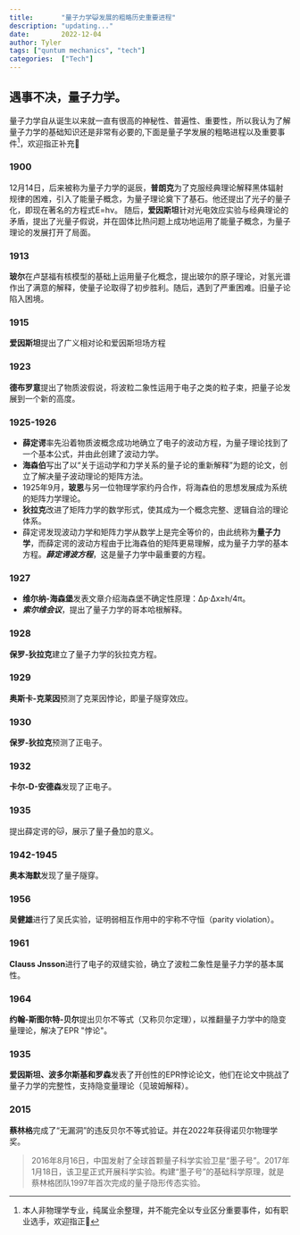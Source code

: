 ```yaml
---
title:       "量子力学😺发展的粗略历史重要进程"
description: "updating..."
date:        2022-12-04
author: Tyler
tags: ["quntum mechanics", "tech"]
categories:  ["Tech"]
---
```


## 遇事不决，量子力学。  
量子力学自从诞生以来就一直有很高的神秘性、普遍性、重要性，所以我认为了解量子力学的基础知识还是非常有必要的,下面是量子学发展的粗略进程以及重要事件[^1]，欢迎指正补充👏

[^1]: 本人非物理学专业，纯属业余整理，并不能完全以专业区分重要事件，如有职业选手，欢迎指正👏
### 1900
12月14日，后来被称为量子力学的诞辰，**普朗克**为了克服经典理论解释黑体辐射规律的困难，引入了能量子概念，为量子理论奠下了基石。他还提出了光子的量子化，即现在著名的方程式E=hν。 随后，**爱因斯坦**针对光电效应实验与经典理论的矛盾，提出了光量子假说，并在固体比热问题上成功地运用了能量子概念，为量子理论的发展打开了局面。

### 1913
**玻尔**在卢瑟福有核模型的基础上运用量子化概念，提出玻尔的原子理论，对氢光谱作出了满意的解释，使量子论取得了初步胜利。随后，遇到了严重困难。旧量子论陷入困境。

### 1915
**爱因斯坦**提出了广义相对论和爱因斯坦场方程
### 1923
**德布罗意**提出了物质波假说，将波粒二象性运用于电子之类的粒子束，把量子论发展到一个新的高度。

### 1925-1926
* **薛定谔**率先沿着物质波概念成功地确立了电子的波动方程，为量子理论找到了一个基本公式，并由此创建了波动力学。
* **海森伯**写出了以“关于运动学和力学关系的量子论的重新解释”为题的论文，创立了解决量子波动理论的矩阵方法。
* 1925年9月，**玻恩**与另一位物理学家约丹合作，将海森伯的思想发展成为系统的矩阵力学理论。
* **狄拉克**改进了矩阵力学的数学形式，使其成为一个概念完整、逻辑自洽的理论体系。
* 薛定谔发现波动力学和矩阵力学从数学上是完全等价的，由此统称为**量子力学**，而薛定谔的波动方程由于比海森伯的矩阵更易理解，成为量子力学的基本方程。***薛定谔波方程***，这是量子力学中最重要的方程。

### 1927
* **维尔纳-海森堡**发表文章介绍海森堡不确定性原理：Δp·Δx≥h/4π。
* ***索尔维会议***，提出了量子力学的哥本哈根解释。

### 1928
**保罗-狄拉克**建立了量子力学的狄拉克方程。

### 1929
**奥斯卡-克莱因**预测了克莱因悖论，即量子隧穿效应。

### 1930
**保罗-狄拉克**预测了正电子。

### 1932
**卡尔-D-安德森**发现了正电子。

### 1935
提出薛定谔的🐱，展示了量子叠加的意义。

### 1942-1945
**奥本海默**发现了量子隧穿。

### 1956
**吴健雄**进行了吴氏实验，证明弱相互作用中的宇称不守恒（parity violation）。

### 1961
**Clauss Jnsson**进行了电子的双缝实验，确立了波粒二象性是量子力学的基本属性。

### 1964
**约翰-斯图尔特-贝尔**提出贝尔不等式（又称贝尔定理），以推翻量子力学中的隐变量理论，解决了EPR "悖论"。

### 1935
**爱因斯坦、波多尔斯基和罗森**发表了开创性的EPR悖论论文，他们在论文中挑战了量子力学的完整性，支持隐变量理论（见玻姆解释）。

### 2015
**蔡林格**完成了“无漏洞”的违反贝尔不等式验证。并在2022年获得诺贝尔物理学奖。  
>2016年8月16日，中国发射了全球首颗量子科学实验卫星“墨子号”。2017年1月18日，该卫星正式开展科学实验。构建“墨子号”的基础科学原理，就是蔡林格团队1997年首次完成的量子隐形传态实验。